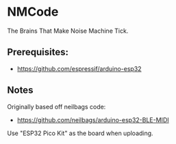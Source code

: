 # NMCode
The Brains That Make Noise Machine Tick.

## Prerequisites:
 * https://github.com/espressif/arduino-esp32
 
## Notes
 Originally based off neilbags code:
 * https://github.com/neilbags/arduino-esp32-BLE-MIDI
 
 Use "ESP32 Pico Kit" as the board when uploading.

